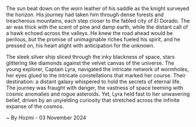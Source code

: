 
The sun beat down on the worn leather of his saddle as the knight surveyed the horizon.  His journey had taken him through dense forests and treacherous mountains, each step closer to the fabled city of El Dorado. The air was thick with the scent of pine and damp earth, while the distant call of a hawk echoed across the valleys.  He knew the road ahead would be perilous, but the promise of unimaginable riches fueled his spirit, and he pressed on, his heart alight with anticipation for the unknown.

The sleek silver ship sliced through the inky blackness of space, stars glittering like diamonds against the velvet canvas of the universe.  The young explorer, Captain Lyra, navigated the intricate network of wormholes, her eyes glued to the intricate constellations that marked her course.  Their destination: a distant galaxy whispered to hold the secrets of eternal life.  The journey was fraught with danger, the vastness of space teeming with cosmic anomalies and rogue asteroids. Yet, Lyra held fast to her unwavering belief, driven by an unyielding curiosity that stretched across the infinite expanse of the cosmos. 

~ By Hozmi - 03 November 2024
